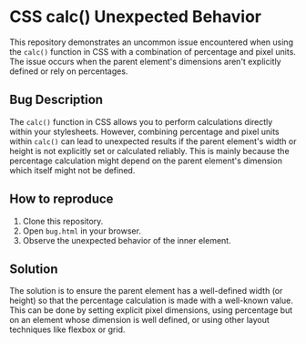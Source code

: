 # CSS calc() Unexpected Behavior

This repository demonstrates an uncommon issue encountered when using the `calc()` function in CSS with a combination of percentage and pixel units.  The issue occurs when the parent element's dimensions aren't explicitly defined or rely on percentages.

## Bug Description
The `calc()` function in CSS allows you to perform calculations directly within your stylesheets. However, combining percentage and pixel units within `calc()` can lead to unexpected results if the parent element's width or height is not explicitly set or calculated reliably. This is mainly because the percentage calculation might depend on the parent element's dimension which itself might not be defined. 

## How to reproduce
1. Clone this repository.
2. Open `bug.html` in your browser.
3. Observe the unexpected behavior of the inner element.

## Solution
The solution is to ensure the parent element has a well-defined width (or height) so that the percentage calculation is made with a well-known value.  This can be done by setting explicit pixel dimensions, using percentage but on an element whose dimension is well defined, or using other layout techniques like flexbox or grid.